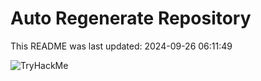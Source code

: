 # Auto Regenerate Repository

This README was last updated: 2024-09-26 06:11:49

 ![TryHackMe](https://tryhackme.com/badge/533634)